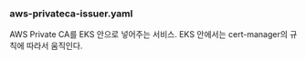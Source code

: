 ### aws-privateca-issuer.yaml

AWS Private CA를 EKS 안으로 넣어주는 서비스. EKS 안에서는 cert-manager의 규칙에 따라서 움직인다.